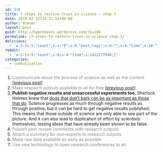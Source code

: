 ```yaml
---
id: 310
title: 7 steps to restore trust in science – step 3
date: 2010-02-22T14:31:54+00:00
author: Steven
layout: post
guid: http://hypotheses.wordpress.com/?p=104
permalink: /7-steps-to-restore-trust-in-science-step-3/
delicious:
  - 'a:3:{s:5:"count";s:1:"0";s:9:"post_tags";s:0:"";s:4:"time";s:10:"1297344148";}'
reddit:
  - 'a:2:{s:5:"count";i:0;s:4:"time";i:1422177940;}'
categories:
  - communication
---
```

  1. <span style="color:#888888;">Communicate about the process of science as well as the content</span> [[previous post](http://hypotheses.wordpress.com/2010/02/16/7-steps-to-restore-trust-in-science-step-1/)]
  2. <span style="color:#888888;">Make research outputs available to all for free</span> [[previous post](http://hypotheses.wordpress.com/2010/02/18/7-steps-to-restore-trust-in-science-%e2%80%93-step-2/)]
  3. <span style="font-weight:bold;" class="Apple-style-span">Publish negative results and unsuccessful experiments too.</span>&nbsp;Sherlock Holmes knew that [dogs that don&#8217;t bark can be as important as those that do](http://en.wikipedia.org/wiki/Silver_Blaze). Science progresses as much through negative results as through positive, but it can be hard to get negative results published. This means that those outside of science are only able to see part of the picture. And it can also lead to duplication of effort by scientists themselves, testing ideas that have already been shown to be false.
  4. <span style="color:#888888;">Publish peer review comments with research outputs</span>
  5. <span style="color:#888888;">Attach a summary for non-experts to research outputs</span>
  6. <span style="color:#888888;">Make raw data available as early as possible</span>
  7. <span style="color:#888888;">Use new technology to open research conferences to all</span>